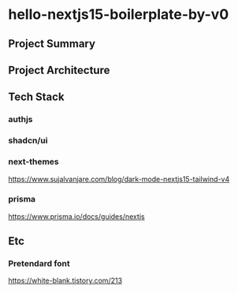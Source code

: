 # hello-nextjs15-boilerplate-by-v0

## Project Summary

## Project Architecture

## Tech Stack

### authjs

### shadcn/ui

### next-themes

https://www.sujalvanjare.com/blog/dark-mode-nextjs15-tailwind-v4

### prisma

https://www.prisma.io/docs/guides/nextjs

## Etc

### Pretendard font

https://white-blank.tistory.com/213

